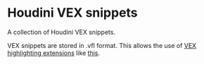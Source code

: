# Houdini VEX snippets
A collection of Houdini VEX snippets.

VEX snippets are stored in .vfl format. This allows the use of [VEX highlighting extensions](https://marketplace.visualstudio.com/items?itemName=melmass.vex) like [this](https://marketplace.visualstudio.com/items?itemName=melmass.vex). <br>

<script src="https://emgithub.com/embed.js?target=https%3A%2F%2Fgithub.com%2FRobbertGroenendijk%2FHoudini_snippets%2Fblob%2Fmain%2FVEX%2FMatrixComponentTransform.vfl&style=github&showBorder=on&showLineNumbers=on&showFileMeta=on&showCopy=on&fetchFromJsDelivr=on"></script>

<script src="https://gist.github.com/RobbertGroenendijk/6f8cd5e32a768f10023c8c5a41e95431.js"></script>
